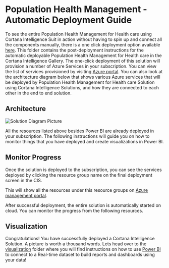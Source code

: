 # Population Health Management - Automatic Deployment Guide  

To see the entire Population Health Management for Health care using Cortana Intelligence Suit in action without having to spin up and connect all the components manually, there is a one click deployment option available [here](https://gallery.cortanaintelligence.com/). This folder contains the post-deployment instructions for the automatic deployable Population Health Management for Health care in the Cortana Intelligence Gallery. The one-click deployment of this solution will provision a number of Azure Services in your subscription. You can view the list of services provisioned by visiting [Azure portal](https://portal.azure.com). You can also look at the architecture diagram below that shows various Azure services that will be deployed by Population Health Management for Health care Solution using Cortana Intelligence Solutions, and how they are connected to each other in the end to end solution.


## Architecture
![Solution Diagram Picture](https://cloud.githubusercontent.com/assets/16708375/24055289/5e69ddca-0b37-11e7-953e-b2e0d7758cb4.png)

All the resources listed above besides Power BI are already deployed in your subscription. The following instructions will guide you on how to monitor things that you have deployed and create visualizations in Power BI.


## Monitor Progress
Once the solution is deployed to the subscription, you can see the services deployed by clicking the resource group name on the final deployment screen in the CIS.

This will show all the resources under this resource groups on [Azure management portal](https://portal.azure.com/).

After successful deployment, the entire solution is automatically started on cloud. You can monitor the progress from the following resources.

## Visualization

 Congratulations! You have successfully deployed a Cortana Intelligence Solution. A picture is worth a thousand words. Lets head over to the [visualization](https://github.com/Azure/cortana-intelligence-population-health-management/tree/master/Visualization) folder where you will find instructions on how to use [Power BI](https://powerbi.microsoft.com/) to connect to a Real-time dataset to build reports and dashboards using your data!